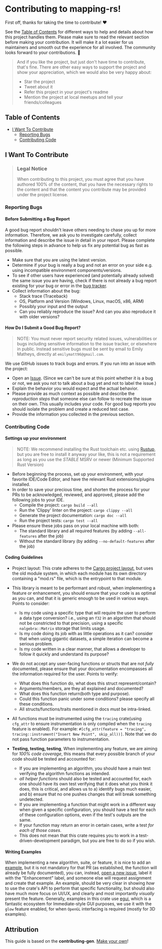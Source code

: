 <!-- omit in toc -->
# Contributing to mapping-rs!

First off, thanks for taking the time to contribute! ❤️

See the [Table of Contents](#table-of-contents) for different ways to help and details about how this project handles them. Please make sure to read the relevant section before making your contribution. It will make it a lot easier for us maintainers and smooth out the experience for all involved. The community looks forward to your contributions. 🎉

> And if you like the project, but just don't have time to contribute, that's fine. There are other easy ways to support the project and show your appreciation, which we would also be very happy about:
> - Star the project
> - Tweet about it
> - Refer this project in your project's readme
> - Mention the project at local meetups and tell your friends/colleagues

<!-- omit in toc -->
## Table of Contents

- [I Want To Contribute](#i-want-to-contribute)
  - [Reporting Bugs](#reporting-bugs)
  - [Contributing Code](#contributing-code)


## I Want To Contribute

> ### Legal Notice <!-- omit in toc -->
> When contributing to this project, you must agree that you have authored 100% of the content, that you have the necessary rights to the content and that the content you contribute may be provided under the project license.

### Reporting Bugs

<!-- omit in toc -->
#### Before Submitting a Bug Report

A good bug report shouldn't leave others needing to chase you up for more information. Therefore, we ask you to investigate carefully, collect information and describe the issue in detail in your report. Please complete the following steps in advance to help us fix any potential bug as fast as possible.

- Make sure that you are using the latest version.
- Determine if your bug is really a bug and not an error on your side e.g. using incompatible environment components/versions.
- To see if other users have experienced (and potentially already solved) the same issue you are having, check if there is not already a bug report existing for your bug or error in the [bug tracker](https://github.com/EmilyMatt/mapping-rs/issues?q=label%3Abug).
- Collect information about the bug:
  - Stack trace (Traceback)
  - OS, Platform and Version (Windows, Linux, macOS, x86, ARM)
  - Possibly your input and the output
  - Can you reliably reproduce the issue? And can you also reproduce it with older versions?

<!-- omit in toc -->
#### How Do I Submit a Good Bug Report?

> NOTE: You must never report security related issues, vulnerabilities or bugs including sensitive information to the issue tracker, or elsewhere in public. Instead sensitive bugs must be sent by email to Emily Matheys, directly at `emilymatt96@gmail.com`.
<!-- You may add a PGP key to allow the messages to be sent encrypted as well. -->

We use GitHub issues to track bugs and errors. If you run into an issue with the project:

- Open an [Issue](https://github.com/EmilyMatt/mapping-rs/issues/new). (Since we can't be sure at this point whether it is a bug or not, we ask you not to talk about a bug yet and not to label the issue.)
- Explain the behavior you would expect and the actual behavior.
- Please provide as much context as possible and describe the *reproduction steps* that someone else can follow to recreate the issue on their own. This usually includes your code. For good bug reports you should isolate the problem and create a reduced test case.
- Provide the information you collected in the previous section.


### Contributing Code
#### Settings up your environment
> NOTE: We recommend installing the Rust toolchain etc. using [Rustup](https://rustup.rs), but you are free to install it anyway your like, this is not a requirement as long as you use the *STABLE* MSRV or newer (Minimum Supported Rust Version)

- Before beginning the process, set up your environment, with your favorite IDE/Code Editor, and have the relevant Rust extensions/plugins installed.
- In order to save your precious time, and shorten the process for your PRs to be acknowledged, reviewed, and approved, please add the following jobs to your IDE.
  * Compile the project: `cargo build --all`
  * Run the 'Clippy' linter on the project: `cargo clippy --all`
  * Generate the project documentation: `cargo doc --all`
  * Run the project tests: `cargo test --all`
- Please ensure these jobs pass on your local machine with both:
  - The standard library and all required features (by adding `--all-features` after the job)
  - Without the standard library (by adding `--no-default-features` after the job)

#### Coding Guidelines
- Project layout: This crate adheres to the [Cargo project layout](https://doc.rust-lang.org/cargo/guide/project-layout.html), but uses the old module system, in which each module has its own directory containing a "mod.rs" file, which is the entrypoint to that module.


- This library is meant to be performant and robust, when implementing a feature or enhancement, you should ensure that your code is as optimal as you can, and that it is generic enough to be used in various ways. Points to consider:
  - Is my code using a specific type that will require the user to perform a data type conversion? i.e., using an `f32` in an algorithm that should not be constricted to that precision, using a specific `nalgebra::Matrix` storage that limits usage.
  - Is my code doing its job with as little operations as it can? consider that when using gigantic datasets, a simple iteration can become a serious problem.
  - Is my code written in a clear manner, that allows a developer to follow it quickly and understand its purpose?


- We do not accept any user-facing functions or structs that are not *fully* documented, please ensure that your documentation encompasses all the information required for the user. Points to verify:
  - What does this function do, what does this struct represent/contain?
  - Arguments/members, are they all explained and documented? 
  - What does this function return(both type and purpose).
  - Could this function panic under some conditions? please specify all these conditions.
  - All structs/functions/traits mentioned in docs *must* be intra-linked.


- All functions must be instrumented using the `tracing` crate(using `cfg_attr` to ensure instrumentation is only compiled when the `tracing` feature is enabled). For example: `#[cfg_attr(feature = "tracing", tracing::instrument("Insert New Point", skip_all))]`. Note that we do not pass function parameters to instrumentation.


- **Testing, testing, testing**, When implementing any feature, we are aiming for *100% code coverage*, this means that every possible branch of your code should be tested and accounted for:
  - If you are implementing an algorithm, you should have a main test verifying the algorithm functions as intended.
  - *all helper functions* should also be tested and accounted for, each one should have its own test verifying that it does what you think it does, this is critical, and allows us to a) identify bugs much easier, and b) ensure that no one pushes changes that will break something undetected.
  - If you are implementing a function that might work in a different way when given a specific configuration, you should have a test for each of these configuration options, even if the test's outputs are the same.
  - If your function may return an error in certain cases, write a test *for each of those cases*.
  - This does not mean that this crate requires you to work in a test-driven-development paradigm, but you are free to do so if you wish.

#### Writing Examples
When implementing a new algorithm, suite, or feature, it is nice to add an [example](https://doc.rust-lang.org/cargo/reference/cargo-targets.html#examples), but it is not mandatory for that PR (as established, the function will already be fully documented), you can, instead, [open a new issue](https://github.com/EmilyMatt/mapping-rs/issues/new), label it with the "Enhancement" label, and someone else will request assignment and create that example.
An example, should be very clear in showing *how* to use the crate's API to perform that specific functionality, but should also have much more focus on UI/UX, and clearly and most importantly *visually* present the feature.
Generally, examples in this crate use [egui](https://github.com/emilk/egui), which is a fantastic ecosystem for Immediate-style GUI purposes, we use it with the `glow` feature enabled, for when `OpenGL` interfacing is required (mostly for 3D examples).

<!-- omit in toc -->
## Attribution
This guide is based on the **contributing-gen**. [Make your own](https://github.com/bttger/contributing-gen)!
